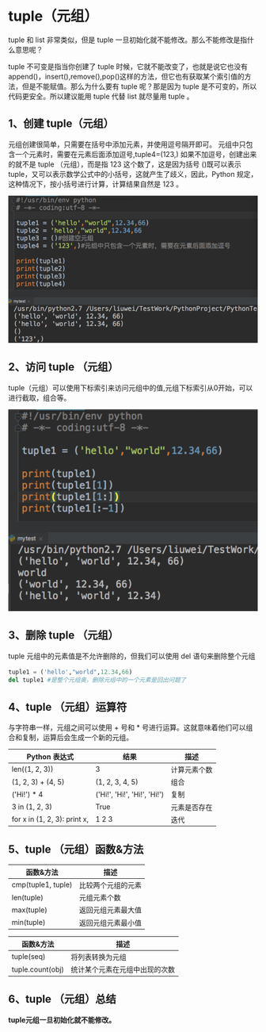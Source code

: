 # tuple（元组）

tuple 和 list 非常类似，但是 tuple 一旦初始化就不能修改。那么不能修改是指什么意思呢？

tuple 不可变是指当你创建了 tuple 时候，它就不能改变了，也就是说它也没有 append()，insert(),remove(),pop()这样的方法，但它也有获取某个索引值的方法，但是不能赋值。那么为什么要有 tuple 呢？那是因为 tuple 是不可变的，所以代码更安全。所以建议能用 tuple 代替 list 就尽量用 tuple 。
## 1、创建 tuple（元组）

元组创建很简单，只需要在括号中添加元素，并使用逗号隔开即可。
元组中只包含一个元素时，需要在元素后面添加逗号,tuple4=(123,)
如果不加逗号，创建出来的就不是 tuple （元组），而是指 123 这个数了，这是因为括号 ()既可以表示 tuple，又可以表示数学公式中的小括号，这就产生了歧义，因此，Python 规定，这种情况下，按小括号进行计算，计算结果自然是 123 。

![](https://github.com/qingyin/PythonStudyGit/blob/master/DataType/image/tuple-init.png)

## 2、访问 tuple （元组）
tuple（元组）可以使用下标索引来访问元组中的值,元组下标索引从0开始，可以进行截取，组合等。

![](https://github.com/qingyin/PythonStudyGit/blob/master/DataType/image/tuple-index.png)

## 3、删除 tuple （元组）
tuple 元组中的元素值是不允许删除的，但我们可以使用 del 语句来删除整个元组

```python
tuple1 = ('hello',"world",12.34,66)
del tuple1 #是整个元组奥，删除元组中的一个元素是回出问题了
```

## 4、tuple （元组）运算符

与字符串一样，元组之间可以使用 + 号和 * 号进行运算。这就意味着他们可以组合和复制，运算后会生成一个新的元组。

|Python 表达式|结果|描述|
|-----------|-----|-----|
|len((1, 2, 3))|3|计算元素个数|
|(1, 2, 3) + (4, 5)|	(1, 2, 3, 4, 5)|	组合|
|('Hi!') * 4|('Hi!', 'Hi!', 'Hi!', 'Hi!')|复制|
|3 in (1, 2, 3)|True|元素是否存在|
|for x in (1, 2, 3): print x,|1 2 3|迭代|

## 5、tuple （元组）函数&方法

|函数&方法|描述|
|----|----|
|cmp(tuple1, tuple)|比较两个元组的元素|
|len(tuple)|元组元素个数|
|max(tuple)|返回元组元素最大值|
|min(tuple)|返回元组元素最小值|

|函数&方法|描述|
|----|----|
|tuple(seq)|将列表转换为元组|
|tuple.count(obj)|统计某个元素在元组中出现的次数|


## 6、tuple （元组）总结

**tuple元组一旦初始化就不能修改。**









